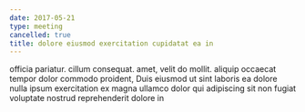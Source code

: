 ```yaml
---
date: 2017-05-21
type: meeting
cancelled: true
title: dolore eiusmod exercitation cupidatat ea in
---
```

officia pariatur. cillum consequat. amet, velit do mollit. aliquip occaecat tempor dolor commodo proident, Duis eiusmod ut sint laboris ea dolore nulla ipsum exercitation ex magna ullamco dolor qui adipiscing sit non fugiat voluptate nostrud reprehenderit dolore in